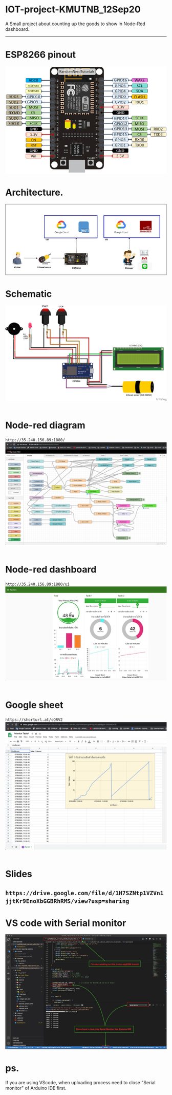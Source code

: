 # IOT-project-KMUTNB_12Sep20
A Small project about counting up the goods to show in Node-Red dashboard.

---
# ESP8266 pinout
![alt text](https://github.com/atthana/IOT-project-KMUTNB_12Sep20/blob/master/Photos/ESP8266-pinout.png?raw=true)

# Architecture.
![alt text](https://github.com/atthana/IOT-project-KMUTNB_12Sep20/blob/dev-esp8266/Photos/architect.jpg?raw=true)


# Schematic
![alt text](https://github.com/atthana/IOT-project-KMUTNB_12Sep20/blob/dev-esp8266-connect-nodered-PNun/Photos/iot-countup3_no_clear_btn.png?raw=true)<br><br>

# Node-red diagram
`http://35.240.156.89:1880/`
![alt text](https://github.com/atthana/IOT-project-KMUTNB_12Sep20/blob/dev-esp8266-connect-nodered-PNun/Photos/nodered_diagram.jpg?raw=true)<br><br>

# Node-red dashboard
`http://35.240.156.89:1880/ui`
![alt text](https://github.com/atthana/IOT-project-KMUTNB_12Sep20/blob/dev-esp8266-connect-nodered-PNun/Photos/nodered_dashboard.jpg?raw=true)<br><br>

# Google sheet
`https://shorturl.at/cQRV2`
![alt text](https://github.com/atthana/IOT-project-KMUTNB_12Sep20/blob/dev-esp8266-connect-nodered-PNun/Photos/google_sheet.jpg?raw=true)<br><br>


# Slides
`https://drive.google.com/file/d/1H7SZNtp1VZVn1jjtKr9EnoXbGGBRhRMS/view?usp=sharing`
---
# VS code with Serial monitor
![alt text](https://github.com/atthana/IOT-project-KMUTNB_12Sep20/blob/dev-esp8266/Photos/vscode-serialmonitor.jpg?raw=true)

# ps.
If you are using VScode, when uploading process need to close "Serial monitor" of Arduino IDE first.
